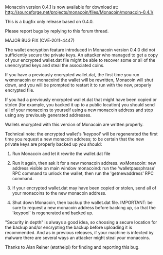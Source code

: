 Monacoin version 0.4.1 is now available for download at:
http://sourceforge.net/projects/monacoin/files/Monacoin/monacoin-0.4.1/

This is a bugfix only release based on 0.4.0.

Please report bugs by replying to this forum thread.

MAJOR BUG FIX  (CVE-2011-4447)

The wallet encryption feature introduced in Monacoin version 0.4.0 did not sufficiently secure the private keys. An attacker who
managed to get a copy of your encrypted wallet.dat file might be able to recover some or all of the unencrypted keys and steal the
associated coins.

If you have a previously encrypted wallet.dat, the first time you run wxmonacoin or monacoind the wallet will be rewritten, Monacoin will
shut down, and you will be prompted to restart it to run with the new, properly encrypted file.

If you had a previously encrypted wallet.dat that might have been copied or stolen (for example, you backed it up to a public
location) you should send all of your monacoins to yourself using a new monacoin address and stop using any previously generated addresses.

Wallets encrypted with this version of Monacoin are written properly.

Technical note: the encrypted wallet's 'keypool' will be regenerated the first time you request a new monacoin address; to be certain that the
new private keys are properly backed up you should:

1. Run Monacoin and let it rewrite the wallet.dat file

2. Run it again, then ask it for a new monacoin address.
wxMonacoin: new address visible on main window
monacoind: run the 'walletpassphrase' RPC command to unlock the wallet,  then run the 'getnewaddress' RPC command.

3. If your encrypted wallet.dat may have been copied or stolen, send all of your monacoins to the new monacoin address.

4. Shut down Monacoin, then backup the wallet.dat file.
IMPORTANT: be sure to request a new monacoin address before backing up, so that the 'keypool' is regenerated and backed up.

"Security in depth" is always a good idea, so choosing a secure location for the backup and/or encrypting the backup before uploading it is recommended. And as in previous releases, if your machine is infected by malware there are several ways an attacker might steal your monacoins.

Thanks to Alan Reiner (etotheipi) for finding and reporting this bug.
